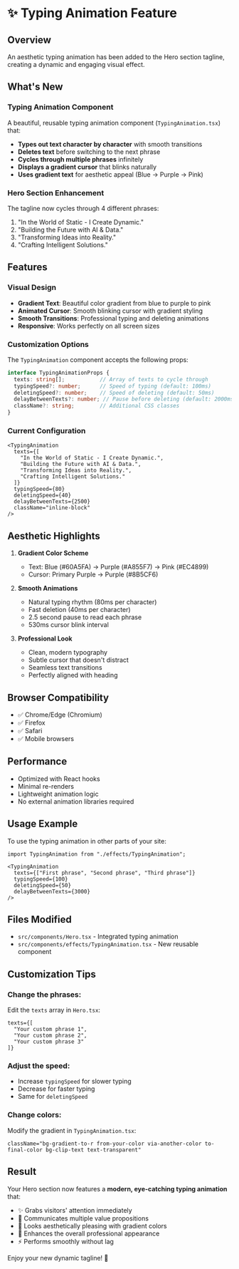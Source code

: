 # ✨ Typing Animation Feature

## Overview
An aesthetic typing animation has been added to the Hero section tagline, creating a dynamic and engaging visual effect.

## What's New

### Typing Animation Component
A beautiful, reusable typing animation component (`TypingAnimation.tsx`) that:
- **Types out text character by character** with smooth transitions
- **Deletes text** before switching to the next phrase
- **Cycles through multiple phrases** infinitely
- **Displays a gradient cursor** that blinks naturally
- **Uses gradient text** for aesthetic appeal (Blue → Purple → Pink)

### Hero Section Enhancement
The tagline now cycles through 4 different phrases:
1. "In the World of Static - I Create Dynamic."
2. "Building the Future with AI & Data."
3. "Transforming Ideas into Reality."
4. "Crafting Intelligent Solutions."

## Features

### Visual Design
- **Gradient Text**: Beautiful color gradient from blue to purple to pink
- **Animated Cursor**: Smooth blinking cursor with gradient styling
- **Smooth Transitions**: Professional typing and deleting animations
- **Responsive**: Works perfectly on all screen sizes

### Customization Options
The `TypingAnimation` component accepts the following props:

```typescript
interface TypingAnimationProps {
  texts: string[];           // Array of texts to cycle through
  typingSpeed?: number;      // Speed of typing (default: 100ms)
  deletingSpeed?: number;    // Speed of deleting (default: 50ms)
  delayBetweenTexts?: number; // Pause before deleting (default: 2000ms)
  className?: string;        // Additional CSS classes
}
```

### Current Configuration
```tsx
<TypingAnimation 
  texts={[
    "In the World of Static - I Create Dynamic.",
    "Building the Future with AI & Data.",
    "Transforming Ideas into Reality.",
    "Crafting Intelligent Solutions."
  ]}
  typingSpeed={80}
  deletingSpeed={40}
  delayBetweenTexts={2500}
  className="inline-block"
/>
```

## Aesthetic Highlights

1. **Gradient Color Scheme**
   - Text: Blue (#60A5FA) → Purple (#A855F7) → Pink (#EC4899)
   - Cursor: Primary Purple → Purple (#8B5CF6)

2. **Smooth Animations**
   - Natural typing rhythm (80ms per character)
   - Fast deletion (40ms per character)
   - 2.5 second pause to read each phrase
   - 530ms cursor blink interval

3. **Professional Look**
   - Clean, modern typography
   - Subtle cursor that doesn't distract
   - Seamless text transitions
   - Perfectly aligned with heading

## Browser Compatibility
- ✅ Chrome/Edge (Chromium)
- ✅ Firefox
- ✅ Safari
- ✅ Mobile browsers

## Performance
- Optimized with React hooks
- Minimal re-renders
- Lightweight animation logic
- No external animation libraries required

## Usage Example

To use the typing animation in other parts of your site:

```tsx
import TypingAnimation from "./effects/TypingAnimation";

<TypingAnimation 
  texts={["First phrase", "Second phrase", "Third phrase"]}
  typingSpeed={100}
  deletingSpeed={50}
  delayBetweenTexts={3000}
/>
```

## Files Modified
- `src/components/Hero.tsx` - Integrated typing animation
- `src/components/effects/TypingAnimation.tsx` - New reusable component

## Customization Tips

### Change the phrases:
Edit the `texts` array in `Hero.tsx`:
```tsx
texts={[
  "Your custom phrase 1",
  "Your custom phrase 2",
  "Your custom phrase 3"
]}
```

### Adjust the speed:
- Increase `typingSpeed` for slower typing
- Decrease for faster typing
- Same for `deletingSpeed`

### Change colors:
Modify the gradient in `TypingAnimation.tsx`:
```tsx
className="bg-gradient-to-r from-your-color via-another-color to-final-color bg-clip-text text-transparent"
```

## Result
Your Hero section now features a **modern, eye-catching typing animation** that:
- ✨ Grabs visitors' attention immediately
- 💬 Communicates multiple value propositions
- 🎨 Looks aesthetically pleasing with gradient colors
- 🚀 Enhances the overall professional appearance
- ⚡ Performs smoothly without lag

Enjoy your new dynamic tagline! 🎉
